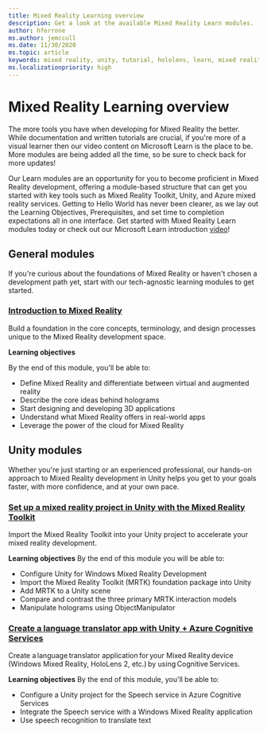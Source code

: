 ```yaml
---
title: Mixed Reality Learning overview
description: Get a look at the available Mixed Reality Learn modules.
author: hferrone
ms.author: jemccull
ms.date: 11/30/2020
ms.topic: article
keywords: mixed reality, unity, tutorial, hololens, learn, mixed reality headset, windows mixed reality headset, virtual reality headset, what is virtual reality, what is augmented reality, MRTK, mixed reality toolkit, language translation, Azure, Azure cognitive services
ms.localizationpriority: high
---
```


# Mixed Reality Learning overview

The more tools you have when developing for Mixed Reality the better. While documentation and written tutorials are crucial, if you're more of a visual learner then our video content on Microsoft Learn is the place to be. More modules are being added all the time, so be sure to check back for more updates!

Our Learn modules are an opportunity for you to become proficient in Mixed Reality development, offering a module-based structure that can get you started with key tools such as Mixed Reality Toolkit, Unity, and Azure mixed reality services. Getting to Hello World has never been clearer, as we lay out the Learning Objectives, Prerequisites, and set time to completion expectations all in one interface. Get started with Mixed Reality Learn modules today or check out our Microsoft Learn introduction [video](https://channel9.msdn.com/Blogs/One-Dev-Minute/What-is-Microsoft-Learn)!

## General modules

If you're curious about the foundations of Mixed Reality or haven't chosen a development path yet, start with our tech-agnostic learning modules to get started.

### [Introduction to Mixed Reality](https://docs.microsoft.com/learn/modules/intro-to-mixed-reality/)

Build a foundation in the core concepts, terminology, and design processes unique to the Mixed Reality development space.

**Learning objectives**

By the end of this module, you'll be able to:

* Define Mixed Reality and differentiate between virtual and augmented reality
* Describe the core ideas behind holograms
* Start designing and developing 3D applications
* Understand what Mixed Reality offers in real-world apps
* Leverage the power of the cloud for Mixed Reality

## Unity modules

Whether you're just starting or an experienced professional, our hands-on approach to Mixed Reality development in Unity helps you get to your goals faster, with more confidence, and at your own pace.

### [Set up a mixed reality project in Unity with the Mixed Reality Toolkit](https://docs.microsoft.com/learn/modules/mixed-reality-toolkit-project-unity/)

Import the Mixed Reality Toolkit into your Unity project to accelerate your mixed reality development.

**Learning objectives**
By the end of this module you will be able to:

* Configure Unity for Windows Mixed Reality Development
* Import the Mixed Reality Toolkit (MRTK) foundation package into Unity
* Add MRTK to a Unity scene
* Compare and contrast the three primary MRTK interaction models
* Manipulate holograms using ObjectManipulator

### [Create a language translator app with Unity + Azure Cognitive Services](https://docs.microsoft.com/learn/modules/create-language-translator-mixed-reality-application-unity-azure-cognitive-services/)

Create a language translator application for your Mixed Reality device (Windows Mixed Reality, HoloLens 2, etc.) by using Cognitive Services.

**Learning objectives**
By the end of this module, you'll be able to:

* Configure a Unity project for the Speech service in Azure Cognitive Services
* Integrate the Speech service with a Windows Mixed Reality application
* Use speech recognition to translate text